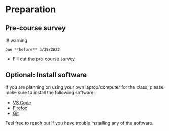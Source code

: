 
# Preparation

## Pre-course survey
!!! warning

    Due **before** 3/28/2022

- Fill out the [pre-course survey](https://forms.gle/nifb6shCtFvEftZY7)

## Optional: Install software

If you are planning on using your own laptop/computer for the class, please make sure to install the following software:

- [VS Code](https://code.visualstudio.com/)
- [Firefox](https://www.firefox.com/)
- [Git](https://www.git-scm.com/)

Feel free to reach out if you have trouble installing any of the software.
